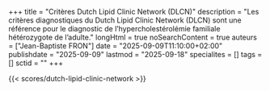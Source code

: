 +++
title = "Critères Dutch Lipid Clinic Network (DLCN)"
description = "Les critères diagnostiques du Dutch Lipid Clinic Network (DLCN) sont une référence pour le diagnostic de l’hypercholestérolémie familiale hétérozygote de l’adulte."
longHtml = true
noSearchContent = true
auteurs = ["Jean-Baptiste FRON"]
date = "2025-09-09T11:10:00+02:00"
publishdate = "2025-09-09"
lastmod = "2025-09-18"
specialites = []
tags = []
sctid = ""
+++

{{< scores/dutch-lipid-clinic-network >}}
